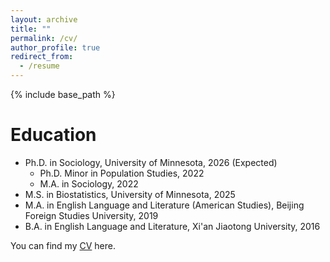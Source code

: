 ```yaml
---
layout: archive
title: ""
permalink: /cv/
author_profile: true
redirect_from:
  - /resume
---
```


{% include base_path %}

Education
======
* Ph.D. in Sociology, University of Minnesota, 2026 (Expected)
  * Ph.D. Minor in Population Studies, 2022
  * M.A. in Sociology, 2022
* M.S. in Biostatistics, University of Minnesota, 2025
* M.A. in English Language and Literature (American Studies), Beijing Foreign Studies University, 2019
* B.A. in English Language and Literature, Xi'an Jiaotong University, 2016

You can find my [CV](/assets/XiaowenHan_CV_May2025.pdf) here.
  

